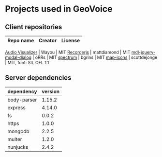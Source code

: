 # Projects used in GeoVoice

## Client repositories

Repo name | Creator | License
----------|---------|--------

[Audio Visualizer](https://github.com/wayou/audio-visualizer-with-controls) | Wayou | MIT
[Recorderjs](https://github.com/mattdiamond/Recorderjs) | mattdiamond | MIT
[mdl-jquery-modal-dialog](https://github.com/oRRs/mdl-jquery-modal-dialog) | oRRs | MIT
[spectrum](https://github.com/bgrins/spectrum) | bgrins | MIT
[map-icons](https://github.com/scottdejonge/map-icons) | scottdejonge | MIT, font: SIL OFL 1.1


## Server dependencies

dependency | version
-----------|--------
body-parser | 1.15.2
express | 4.14.0
fs | 0.0.2
https | 1.0.0
mongodb | 2.2.5
multer | 1.2.0
nunjucks | 2.4.2

